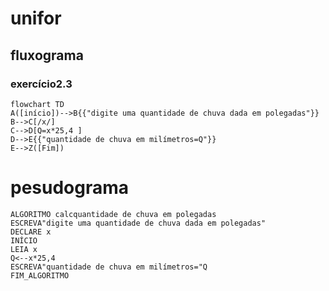 # unifor
## fluxograma
### exercício2.3

```mermaid
flowchart TD
A([início])-->B{{"digite uma quantidade de chuva dada em polegadas"}}
B-->C[/x/]
C-->D[Q=x*25,4 ]
D-->E{{"quantidade de chuva em milímetros=Q"}}
E-->Z([Fim])
```
# pesudograma
```
ALGORITMO calcquantidade de chuva em polegadas
ESCREVA"digite uma quantidade de chuva dada em polegadas"
DECLARE x
INÍCIO
LEIA x
Q<--x*25,4
ESCREVA"quantidade de chuva em milímetros="Q
FIM_ALGORITMO

